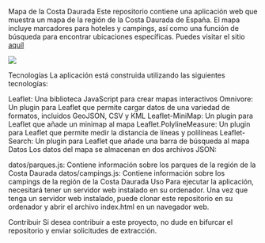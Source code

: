 Mapa de la Costa Daurada
Este repositorio contiene una aplicación web que muestra un mapa de la región de la Costa Daurada de España. El mapa incluye marcadores para hoteles y campings, así como una función de búsqueda para encontrar ubicaciones específicas.
Puedes visitar el sitio [aquíl](https://marc-cuenca-portfolio.vercel.app/)

![]([https://i.ibb.co/gjJThG1/Screenshot-2023-11-16-121944.png](https://s5.gifyu.com/images/SRNyR.gif))

Tecnologías
La aplicación está construida utilizando las siguientes tecnologías:

Leaflet: Una biblioteca JavaScript para crear mapas interactivos
Omnivore: Un plugin para Leaflet que permite cargar datos de una variedad de formatos, incluidos GeoJSON, CSV y KML
Leaflet-MiniMap: Un plugin para Leaflet que añade un minimap al mapa
Leaflet.PolylineMeasure: Un plugin para Leaflet que permite medir la distancia de líneas y polilíneas
Leaflet-Search: Un plugin para Leaflet que añade una barra de búsqueda al mapa
Datos
Los datos del mapa se almacenan en dos archivos JSON:

datos/parques.js: Contiene información sobre los parques de la región de la Costa Daurada
datos/campings.js: Contiene información sobre los campings de la región de la Costa Daurada
Uso
Para ejecutar la aplicación, necesitará tener un servidor web instalado en su ordenador. Una vez que tenga un servidor web instalado, puede clonar este repositorio en su ordenador y abrir el archivo index.html en un navegador web.

Contribuir
Si desea contribuir a este proyecto, no dude en bifurcar el repositorio y enviar solicitudes de extracción.
